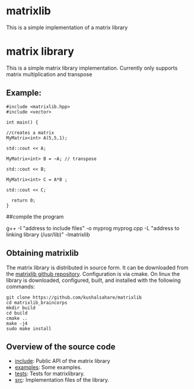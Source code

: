 # matrixlib
This is a simple implementation of a matrix library


matrix library
========

This is a simple matrix library implementation. Currently only supports matrix multiplication and transpose
## Example:

```
#include <matrixlib.hpp>
#include <vector>

int main() {

//creates a matrix
MyMatrix<int> A(5,5,1);

std::cout << A;

MyMatrix<int> B = ~A; // transpose

std::cout << B;

MyMatrix<int> C = A*B ;

std::cout << C;

  return 0;
}
```

##compile the program

g++ -I "address to include files" -o myprog myprog.cpp -L "address to linking library (/usr/lib)" -lmatrixlib

## Obtaining matrixlib 

The matrix library is distributed in source form.  It can be
downloaded from the 
[matrixlib github repository](https://github.com/kushalsahare/matrixlib).
Configuration is via cmake.  On linux the library is downloaded,
configured, built, and installed with the following commands:

```
git clone https://github.com/kushalsahare/matrixlib
cd matrixlib_braincorps
mkdir build
cd build
cmake ..
make -j4
sudo make install
```

## Overview of the source code

- [include](include): Public API of the matrix library
- [examples](examples): Some examples.
- [tests](tests): Tests for matrixlibrary.
- [src](src): Implementation files of the library.






